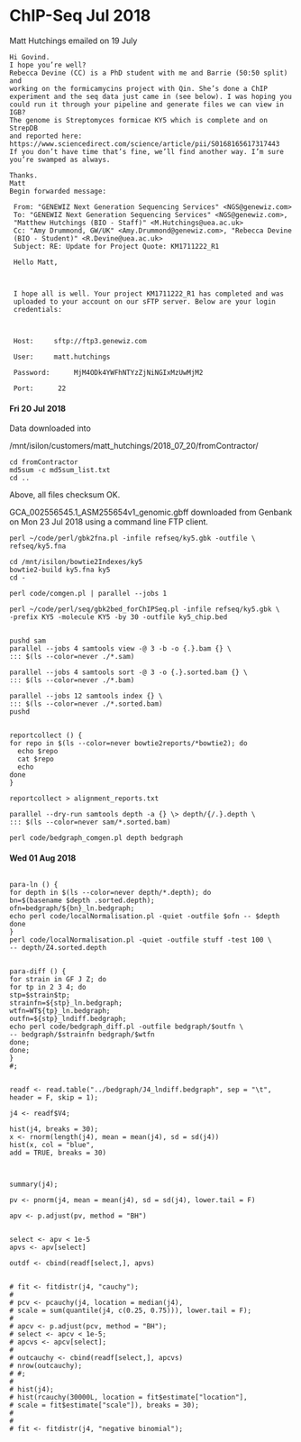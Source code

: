 # ChIP-Seq Jul 2018

<!-- vim: set tw=70 nosmartindent: -->

Matt Hutchings emailed on 19 July

    Hi Govind.
    I hope you’re well?
    Rebecca Devine (CC) is a PhD student with me and Barrie (50:50 split) and
    working on the formicamycins project with Qin. She’s done a ChIP
    experiment and the seq data just came in (see below). I was hoping you
    could run it through your pipeline and generate files we can view in IGB?
    The genome is Streptomyces formicae KY5 which is complete and on StrepDB
    and reported here:
    https://www.sciencedirect.com/science/article/pii/S0168165617317443
    If you don’t have time that’s fine, we’ll find another way. I’m sure
    you’re swamped as always.
 
    Thanks.
    Matt
    Begin forwarded message:

     From: "GENEWIZ Next Generation Sequencing Services" <NGS@genewiz.com>
     To: "GENEWIZ Next Generation Sequencing Services" <NGS@genewiz.com>,
     "Matthew Hutchings (BIO - Staff)" <M.Hutchings@uea.ac.uk>
     Cc: "Amy Drummond, GW/UK" <Amy.Drummond@genewiz.com>, "Rebecca Devine
     (BIO - Student)" <R.Devine@uea.ac.uk>
     Subject: RE: Update for Project Quote: KM1711222_R1

     Hello Matt,



     I hope all is well. Your project KM1711222_R1 has completed and was
     uploaded to your account on our sFTP server. Below are your login
     credentials:



     Host:     sftp://ftp3.genewiz.com

     User:     matt.hutchings

     Password:      MjM4ODk4YWFhNTYzZjNiNGIxMzUwMjM2

     Port:      22


#### Fri 20 Jul 2018

Data downloaded into

/mnt/isilon/customers/matt_hutchings/2018_07_20/fromContractor/

~~~ {.sh}
cd fromContractor
md5sum -c md5sum_list.txt
cd ..
~~~

Above, all files checksum OK.

GCA_002556545.1_ASM255654v1_genomic.gbff downloaded from Genbank on
Mon 23 Jul 2018 using a command line FTP client.

~~~ {.sh}
perl ~/code/perl/gbk2fna.pl -infile refseq/ky5.gbk -outfile \
refseq/ky5.fna

cd /mnt/isilon/bowtie2Indexes/ky5
bowtie2-build ky5.fna ky5
cd -

perl code/comgen.pl | parallel --jobs 1

perl ~/code/perl/seq/gbk2bed_forChIPSeq.pl -infile refseq/ky5.gbk \
-prefix KY5 -molecule KY5 -by 30 -outfile ky5_chip.bed


pushd sam
parallel --jobs 4 samtools view -@ 3 -b -o {.}.bam {} \
::: $(ls --color=never ./*.sam)

parallel --jobs 4 samtools sort -@ 3 -o {.}.sorted.bam {} \
::: $(ls --color=never ./*.bam)

parallel --jobs 12 samtools index {} \
::: $(ls --color=never ./*.sorted.bam)
pushd


reportcollect () {
for repo in $(ls --color=never bowtie2reports/*bowtie2); do
  echo $repo
  cat $repo
  echo
done
}

reportcollect > alignment_reports.txt

parallel --dry-run samtools depth -a {} \> depth/{/.}.depth \
::: $(ls --color=never sam/*.sorted.bam)

perl code/bedgraph_comgen.pl depth bedgraph

~~~

#### Wed 01 Aug 2018


~~~ {.sh}

para-ln () {
for depth in $(ls --color=never depth/*.depth); do
bn=$(basename $depth .sorted.depth);
ofn=bedgraph/${bn}_ln.bedgraph;
echo perl code/localNormalisation.pl -quiet -outfile $ofn -- $depth
done
}
perl code/localNormalisation.pl -quiet -outfile stuff -test 100 \
-- depth/Z4.sorted.depth


para-diff () {
for strain in GF J Z; do
for tp in 2 3 4; do
stp=$strain$tp;
strainfn=${stp}_ln.bedgraph;
wtfn=WT${tp}_ln.bedgraph;
outfn=${stp}_lndiff.bedgraph;
echo perl code/bedgraph_diff.pl -outfile bedgraph/$outfn \
-- bedgraph/$strainfn bedgraph/$wtfn
done;
done;
}
#;

~~~

~~~ {.r}

readf <- read.table("../bedgraph/J4_lndiff.bedgraph", sep = "\t",
header = F, skip = 1);

j4 <- readf$V4;

hist(j4, breaks = 30);
x <- rnorm(length(j4), mean = mean(j4), sd = sd(j4))
hist(x, col = "blue",
add = TRUE, breaks = 30)



summary(j4);

pv <- pnorm(j4, mean = mean(j4), sd = sd(j4), lower.tail = F)

apv <- p.adjust(pv, method = "BH")


select <- apv < 1e-5
apvs <- apv[select]

outdf <- cbind(readf[select,], apvs)


# fit <- fitdistr(j4, "cauchy");
# 
# pcv <- pcauchy(j4, location = median(j4),
# scale = sum(quantile(j4, c(0.25, 0.75))), lower.tail = F);
# 
# apcv <- p.adjust(pcv, method = "BH");
# select <- apcv < 1e-5;
# apcvs <- apcv[select];
# 
# outcauchy <- cbind(readf[select,], apcvs)
# nrow(outcauchy);
# #;
# 
# hist(j4);
# hist(rcauchy(30000L, location = fit$estimate["location"],
# scale = fit$estimate["scale"]), breaks = 30);
# 
# 
# fit <- fitdistr(j4, "negative binomial");

~~~
